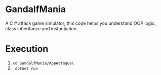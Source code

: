 # GandalfMania
A C # attack game simulator, this code helps you understand OOP logic, class inheritance and instantiation.


# Execution

1) ```cd GandalfMania/AppAttaque\```
2) ``` dotnet run```


